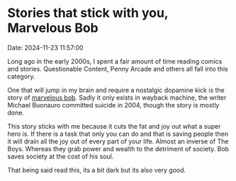 # Stories that stick with you, Marvelous Bob

Date: 2024-11-23 11:57:00

Long ago in the early 2000s, I spent a fair amount of time reading comics and stories. Questionable Content, Penny Arcade and others all fall into this category.

One that will jump in my brain and require a nostalgic dopamine kick is the story of [marvelous bob](https://web.archive.org/web/20040824074752/http://unknownhero.com/). Sadly it only exists in wayback machine, the writer Michael Buonauro committed suicide in 2004, though the story is mostly done.

This story sticks with me because it cuts the fat and joy out what a super hero is. If there is a task that only you can do and that is saving people then it will drain all the joy out of every part of your life. Almost an inverse of The Boys. Whereas they grab power and wealth to the detriment of society. Bob saves society at the cost of his soul.

That being said read this, its a bit dark but its also very good.
